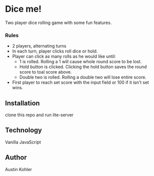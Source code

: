 # Dice me!

Two player dice rolling game with some fun features.

### Rules

- 2 players, alternating turns
- In each turn, player clicks roll dice or hold.
- Player can click as many rolls as he would like until:
  - 1 is rolled. Rolling a 1 will cause whole round score to be lost.
  - Hold button is clicked. Clicking the hold button saves the round score to toal score above.
  - Double two is rolled. Rolling a double two will lose entire score.
- First player to reach set score with the input field or 100 if it isn't set wins.

## Installation

clone this repo and run lite-server

## Technology

Vanilla JavaScript

## Author

Austin Kohler
